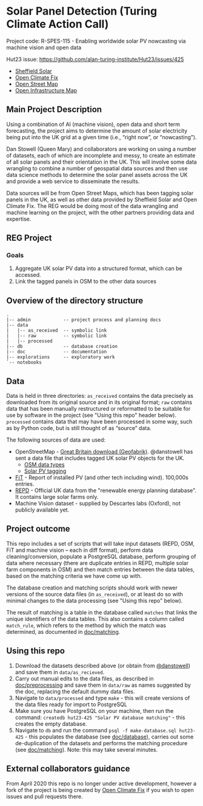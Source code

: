 # Solar Panel Detection (Turing Climate Action Call)

Project code: R-SPES-115 - Enabling worldwide solar PV nowcasting via machine vision and open data

Hut23 issue: https://github.com/alan-turing-institute/Hut23/issues/425

- [Sheffield Solar](https://www.solar.sheffield.ac.uk/)
- [Open Climate Fix](https://openclimatefix.org/)
- [Open Street Map](https://www.openstreetmap.org)
- [Open Infrastructure Map](https://openinframap.org)

## Main Project Description

Using a combination of AI (machine vision), open data and short term forecasting, the project aims to determine the amount of solar electricity being put into the UK grid at a given time (i.e., “right now”, or “nowcasting”).

Dan Stowell (Queen Mary) and collaborators are working on using a number of datasets, each of which are incomplete and messy, to create an estimate of all solar panels and their orientation in the UK. This will involve some data wrangling to combine a number of geospatial data sources and then use data science methods to determine the solar panel assets across the UK and provide a web service to disseminate the results.

Data sources will be from Open Street Maps, which has been tagging solar panels in the UK, as well as other data provided by Sheffield Solar and Open Climate Fix. The REG would be doing most of the data wrangling and machine learning on the project, with the other partners providing data and expertise.

## REG Project

### Goals

1. Aggregate UK solar PV data into a structured format, which can be accessed.
2. Link the tagged panels in OSM to the other data sources

## Overview of the directory structure

```
.
|-- admin            -- project process and planning docs
|-- data
|   |-- as_received  -- symbolic link
|   |-- raw          -- symbolic link
|   |-- processed
|-- db               -- database creation
|-- doc              -- documentation
|-- explorations     -- exploratory work
`-- notebooks
```


## Data

Data is held in three directories: `as_received` contains the data precisely as
downloaded from its original source and in its original format; `raw` contains
data that has been manually restructured or reformatted to be suitable for use by
software in the project (see "Using this repo" header below). `processed` contains data that may have been processed in some way, such as by Python code, but is still thought of as “source” data.

The following sources of data are used:

- OpenStreetMap - [Great Britain download (Geofabrik)](https://download.geofabrik.de/europe/great-britain.html). @danstowell has sent a data file that includes tagged UK solar PV objects for the UK.
    - [OSM data types](https://wiki.openstreetmap.org/wiki/Elements)
    - [Solar PV tagging](https://wiki.openstreetmap.org/wiki/Tag:generator:source%3Dsolar)
- [FiT](https://www.ofgem.gov.uk/environmental-programmes/fit/contacts-guidance-and-resources/public-reports-and-data-fit/installation-reports) - Report of installed PV (and other tech including wind). 100,000s entries.
- [REPD](https://www.gov.uk/government/publications/renewable-energy-planning-database-monthly-extract) - Official UK data from the "renewable energy planning database". It contains large solar farms only.
- Machine Vision dataset - supplied by Descartes labs (Oxford), not publicly available yet.

## Project outcome

This repo includes a set of scripts that will take
input datasets (REPD, OSM, FiT and machine vision – each in diff format),
perform data cleaning/conversion, populate a PostgreSQL database, perform
grouping of data where necessary (there are duplicate entries in REPD, multiple solar farm
components in OSM) and then match entries between the data tables, based on the
matching criteria we have come up with.

The database creation and matching scripts should work with newer versions of the source data files (in `as_received`), or at least do so with minimal changes to the data processing (see "Using this repo" below).

The result of matching is a table in the database called `matches` that links the unique identifiers of the
data tables. This also contains a column called `match_rule`, which refers to the method by which the match was determined, as documented in [doc/matching](doc/matching.md).

## Using this repo

1. Download the datasets described above (or obtain from [@danstowell](https://github.com/danstowell)) and save them in `data/as_recieved`.
2. Carry out manual edits to the data files, as described in [doc/preprocessing](doc/preprocessing.md) and save them in `data/raw` as names suggested by the doc, replacing the default dummy data files.
3. Navigate to `data/processed` and type `make` - this will create versions of the data files ready for import to PostgreSQL
4. Make sure you have PostgreSQL on your machine, then run the command: `createdb hut23-425 "Solar PV database matching"` - this creates the empty database.
5. Navigate to `db` and run the command `psql -f make-database.sql hut23-425` - this populates the database (see [doc/database](doc/database.md)), carries out some de-duplication of the datasets and performs the matching procedure (see [doc/matching](doc/matching.md)). Note: this may take several minutes.

## External collaborators guidance

From April 2020 this repo is no longer under active development, however a fork of the project is being created by [Open Climate Fix](https://github.com/openclimatefix) if you wish to open issues and pull requests there.
